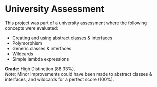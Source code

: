 # University Assessment 
This project was part of a university assessment where the following concepts were evaluated:
- Creating and using abstract classes & interfaces
- Polymorphism
- Generic classes & interfaces
- Wildcards
- Simple lambda expressions


**Grade:** High Distinction (88.33%).  
*Note:* Minor improvements could have been made to abstract classes & interfaces, and wildcards for a perfect score (100%).

